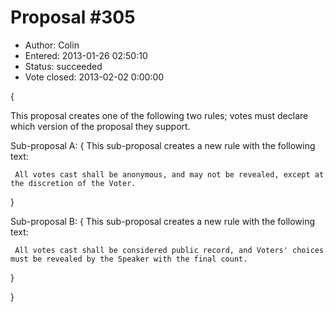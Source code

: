 Proposal #305
=============
* Author: Colin
* Entered: 2013-01-26 02:50:10
* Status: succeeded
* Vote closed: 2013-02-02 0:00:00

{

  This proposal creates one of the following two rules; votes must declare which version of the proposal they support.

   Sub-proposal A:
   {
     This sub-proposal creates a new rule with the following text:

     All votes cast shall be anonymous, and may not be revealed, except at the discretion of the Voter.
   }

   Sub-proposal B:
   {
     This sub-proposal creates a new rule with the following text:

     All votes cast shall be considered public record, and Voters' choices must be revealed by the Speaker with the final count.
   }

}
